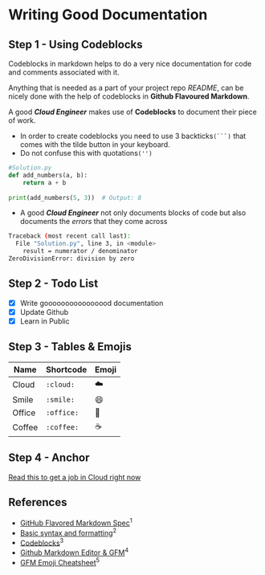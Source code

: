 # Writing Good Documentation

## Step 1 - Using Codeblocks

Codeblocks in markdown helps to do a very nice documentation for code and comments associated with it. 

Anything that is needed as a part of your project repo *README*, can be nicely done with the help of codeblocks in **Github Flavoured Markdown**.

A good ***Cloud Engineer*** makes use of **Codeblocks** to document their piece of work.

- In order to create codeblocks you need to use 3 backticks`(```)` that comes with the tilde button in your keyboard.
- Do not confuse this with quotations`('')`


```python
#Solution.py
def add_numbers(a, b):
    return a + b
    
print(add_numbers(5, 3))  # Output: 8
```

- A good ***Cloud Engineer*** not only documents blocks of code but also documents the *errors* that they come across

```bash
Traceback (most recent call last):
  File "Solution.py", line 3, in <module>
    result = numerator / denominator
ZeroDivisionError: division by zero
```

## Step 2 - Todo List 
- [x] Write goooooooooooooood documentation
- [x] Update Github
- [x] Learn in Public

## Step 3 - Tables & Emojis
| Name | Shortcode | Emoji
| --- | --- | --- |
| Cloud | `:cloud:` | ☁️ |
| Smile | `:smile:` | 😄 |
| Office | `:office:` | 🏢 |
| Coffee | `:coffee:` | ☕ | 

## Step 4 - Anchor
[Read this to get a job in Cloud right now](random-text/bot.md)

## References
- [GitHub Flavored Markdown Spec](https://github.github.com/gfm/)<sup>1</sup>
- [Basic syntax and formatting](https://docs.github.com/en/get-started/writing-on-github/getting-started-with-writing-and-formatting-on-github/basic-writing-and-formatting-syntax)<sup>2</sup>
- [Codeblocks](https://docs.github.com/en/get-started/writing-on-github/working-with-advanced-formatting/creating-and-highlighting-code-blocks)<sup>3</sup>
- [Github Markdown Editor & GFM](https://www.youtube.com/watch?v=O9z6OvL-AQQ&list=PLBfufR7vyJJ4q5YCPl4o2XAzGRZUjuD-A&index=16)<sup>4</sup>
- [GFM Emoji Cheatsheet](https://github.com/ikatyang/emoji-cheat-sheet)<sup>5</sup>
